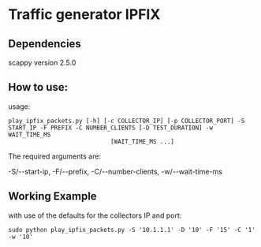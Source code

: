 Traffic generator IPFIX
=====

## Dependencies
scappy version 2.5.0


## How to use:

usage:
```
play_ipfix_packets.py [-h] [-c COLLECTOR_IP] [-p COLLECTOR_PORT] -S START_IP -F PREFIX -C NUMBER_CLIENTS [-D TEST_DURATION] -w WAIT_TIME_MS
                             [WAIT_TIME_MS ...]
```

The required arguments are: 

-S/--start-ip, -F/--prefix, -C/--number-clients, -w/--wait-time-ms

## Working Example
with use of the defaults for the collectors IP and port:

```
sudo python play_ipfix_packets.py -S '10.1.1.1' -D '10' -F '15' -C '1' -w '10'
```
